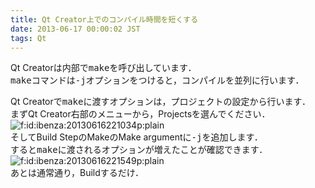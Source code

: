 ```yaml
---
title: Qt Creator上でのコンパイル時間を短くする
date: 2013-06-17 00:00:02 JST
tags: Qt
---
```


Qt Creatorは内部で<span style="font-family:monospace">make</span>を呼び出しています．<br /><span style="font-family:monospace">make</span>コマンドは<span style="font-family:monospace">-j</span>オプションをつけると，コンパイルを並列に行います．

Qt Creatorで<span style="font-family:monospace">make</span>に渡すオプションは，プロジェクトの設定から行います．<br />
まずQt Creator右部のメニューから，Projectsを選んでください．<br /><span itemscope itemtype="http://schema.org/Photograph"><img src="//cdn-ak.f.st-hatena.com/images/fotolife/i/ibenza/20130616/20130616221034.png" alt="f:id:ibenza:20130616221034p:plain" title="f:id:ibenza:20130616221034p:plain" class="hatena-fotolife" itemprop="image"></span><br />
そしてBuild StepのMakeのMake argumentに<span style="font-family:monospace">-j</span>を追加します．<br />
すると<span style="font-family:monospace">make</span>に渡されるオプションが増えたことが確認できます．<br /><span itemscope itemtype="http://schema.org/Photograph"><img src="//cdn-ak.f.st-hatena.com/images/fotolife/i/ibenza/20130616/20130616221549.png" alt="f:id:ibenza:20130616221549p:plain" title="f:id:ibenza:20130616221549p:plain" class="hatena-fotolife" itemprop="image"></span><br />
あとは通常通り，Buildするだけ．

